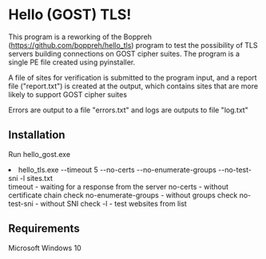 # Hello (GOST) TLS!

This program is a reworking of the Boppreh (https://github.com/boppreh/hello_tls) program to test the possibility of TLS servers building connections on GOST cipher suites. The program is a single PE file created using pyinstaller.

A file of sites for verification is submitted to the program input, and a report file ("report.txt") is created at the output, which contains sites that are more likely to support GOST cipher suites

Errors are output to a file "errors.txt" and logs are outputs to file "log.txt"

## Installation

Run hello_gost.exe
   <li>hello_tls.exe --timeout 5 --no-certs --no-enumerate-groups --no-test-sni -l sites.txt</li>
   timeout - waiting for a response from the server
   no-certs - without certificate chain check
   no-enumerate-groups - without groups check
   no-test-sni - without SNI check
   -l <sites_list_file> - test websites from list 

## Requirements

Microsoft Windows 10
